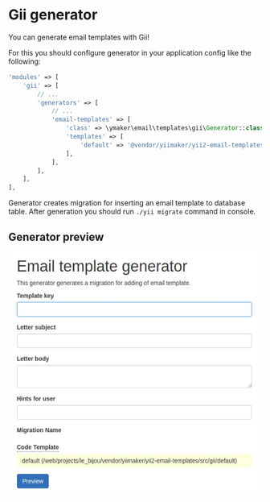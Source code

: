 Gii generator
=============

You can generate email templates with Gii!

For this you should configure generator in your application config like the following:

```php
'modules' => [
    'gii' => [
        // ...
        'generators' => [
            // ...
            'email-templates' => [
                'class' => \ymaker\email\templates\gii\Generator::class,
                'templates' => [
                    'default' => '@vendor/yiimaker/yii2-email-templates/src/gii/default',
                ],
            ],
        ],
    ],
],
```

Generator creates migration for inserting an email template to database table.
After generation you should run `./yii migrate` command in console.

## Generator preview

![yii2 email templates](../img/gii.jpg "yii2 email templates")